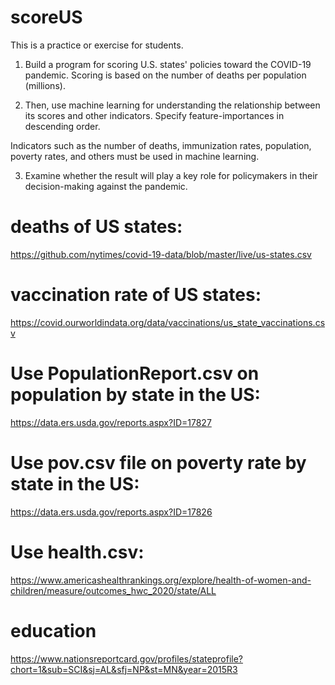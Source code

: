 # scoreUS
This is a practice or exercise for students.

1. Build a program for scoring U.S. states' policies toward the COVID-19 pandemic. 
Scoring is based on the number of deaths per population (millions).

2. Then, use machine learning for understanding the relationship between its scores and other indicators.
Specify feature-importances in descending order.

Indicators such as the number of deaths, immunization rates, population, 
poverty rates, and others must be used in machine learning.

3. Examine whether the result will play a key role for policymakers in their decision-making against the pandemic.

# deaths of US states:

https://github.com/nytimes/covid-19-data/blob/master/live/us-states.csv

# vaccination rate of US states:

https://covid.ourworldindata.org/data/vaccinations/us_state_vaccinations.csv

# Use PopulationReport.csv on population by state in the US:

https://data.ers.usda.gov/reports.aspx?ID=17827

# Use pov.csv file on poverty rate by state in the US:

https://data.ers.usda.gov/reports.aspx?ID=17826

# Use health.csv:

https://www.americashealthrankings.org/explore/health-of-women-and-children/measure/outcomes_hwc_2020/state/ALL

# education

https://www.nationsreportcard.gov/profiles/stateprofile?chort=1&sub=SCI&sj=AL&sfj=NP&st=MN&year=2015R3

